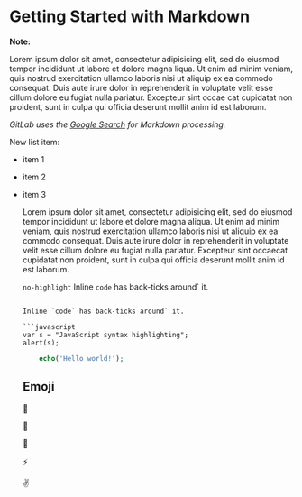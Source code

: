 # Getting Started with Markdown

**Note:**

Lorem ipsum dolor sit amet, consectetur adipisicing elit, sed do eiusmod tempor incididunt ut labore et dolore magna liqua. Ut enim ad minim veniam, quis nostrud exercitation ullamco laboris nisi ut aliquip ex ea commodo consequat. Duis aute irure dolor in reprehenderit in voluptate velit esse cillum dolore eu fugiat nulla pariatur. Excepteur sint occae cat cupidatat non proident, sunt in culpa qui officia deserunt mollit anim id est laborum.

_GitLab uses the [Google Search](https://google.com) for Markdown processing._

New list item:

- item 1
- item 2
- item 3

	Lorem ipsum dolor sit amet, consectetur adipisicing elit, sed do eiusmod tempor incididunt ut labore et dolore magna aliqua. Ut enim ad minim veniam, quis nostrud exercitation ullamco laboris nisi ut aliquip ex ea commodo consequat. Duis aute irure dolor in reprehenderit in voluptate velit esse cillum dolore eu fugiat nulla pariatur. Excepteur sint occaecat cupidatat non proident, sunt in culpa qui officia deserunt mollit anim id est laborum.

	```no-highlight```
	Inline `code` has back-ticks around` it.
	```

	Inline `code` has back-ticks around` it.
	
	```javascript
	var s = "JavaScript syntax highlighting";
	alert(s);
	```

	```php
		echo('Hello world!');
	```

	## Emoji

	:monkey:

	:star2:

	:speech_balloon:

	:zap:

	:v: